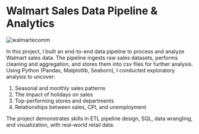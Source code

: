 # Walmart Sales Data Pipeline & Analytics

![walmartecomm](https://github.com/user-attachments/assets/e5eb8ff3-6cd0-430a-984c-66dc6fc56206)

In this project, I built an end-to-end data pipeline to process and analyze Walmart sales data. The pipeline ingests raw sales datasets, performs cleaning and aggregation, and stores them into csv files for further analysis. Using Python (Pandas, Matplotlib, Seaborn), I conducted exploratory analysis to uncover:

1. Seasonal and monthly sales patterns
2. The impact of holidays on sales
3. Top-performing stores and departments
4. Relationships between sales, CPI, and unemployment

The project demonstrates skills in ETL pipeline design, SQL, data wrangling, and visualization, with real-world retail data.
